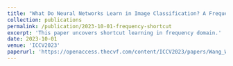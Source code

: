 ```yaml
---
title: "What Do Neural Networks Learn in Image Classification? A Frequency Shortcut Perspective"
collection: publications
permalink: /publication/2023-10-01-frequency-shortcut
excerpt: 'This paper uncovers shortcut learning in frequency domain.'
date: 2023-10-01
venue: 'ICCV2023'
paperurl: 'https://openaccess.thecvf.com/content/ICCV2023/papers/Wang_What_do_neural_networks_learn_in_image_classification_A_frequency_ICCV_2023_paper.pdf'
---
```



